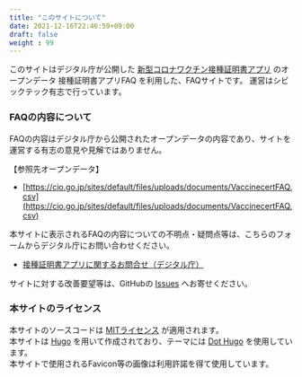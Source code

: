 ```yaml
---
title: "このサイトについて"
date: 2021-12-16T22:46:59+09:00
draft: false
weight : 99
---
```


このサイトはデジタル庁が公開した [新型コロナワクチン接種証明書アプリ](https://www.digital.go.jp/policies/posts/vaccinecert) のオープンデータ 接種証明書アプリFAQ を利用した、FAQサイトです。
運営はシビックテック有志で行っています。

### FAQの内容について

FAQの内容はデジタル庁から公開されたオープンデータの内容であり、サイトを運営する有志の意見や見解ではありません。

【参照先オープンデータ】
- <span  style="word-wrap: break-word; overflow-wrap: break-word;">[https://cio.go.jp/sites/default/files/uploads/documents/VaccinecertFAQ.csv](https://cio.go.jp/sites/default/files/uploads/documents/VaccinecertFAQ.csv)</span>

本サイトに表示されるFAQの内容についての不明点・疑問点等は、こちらのフォームからデジタル庁にお問い合わせください。
- [接種証明書アプリに関するお問合せ（デジタル庁）](https://www.digital.go.jp/policies/vaccinecert/contact) 

サイトに対する改善要望等は、GitHubの [Issues](https://github.com/code-for-hamamatsu/vaccinecert-faq/issues) へお寄せください。

### 本サイトのライセンス
本サイトのソースコードは [MITライセンス](https://github.com/code-for-hamamatsu/vaccinecert-faq/blob/main/LICENCE.txt) が適用されます。  
本サイトは [Hugo](https://gohugo.io/) を用いて作成されており、テーマには [Dot Hugo](https://github.com/themefisher/dot-hugo) を使用しています。  
本サイトで使用されるFavicon等の画像は利用許諾を得て使用しています。  
